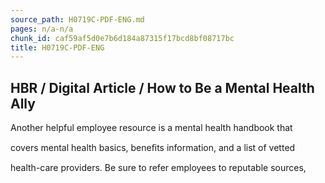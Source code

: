 ```yaml
---
source_path: H0719C-PDF-ENG.md
pages: n/a-n/a
chunk_id: caf59af5d0e7b6d184a87315f17bcd8bf08717bc
title: H0719C-PDF-ENG
---
```

## HBR / Digital Article / How to Be a Mental Health Ally

Another helpful employee resource is a mental health handbook that

covers mental health basics, beneﬁts information, and a list of vetted

health-care providers. Be sure to refer employees to reputable sources,
